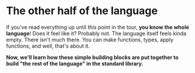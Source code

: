 # The other half of the language

If you've read everything up until this point in the tour, **you know the whole language**! Does it feel like it? Probably not. The language itself feels kinda empty. There isn't much there. You can make functions, types, apply functions, and well, that's about it.

**Now, we'll learn how these simple building blocks are put together to build "the rest of the language" in the standard library.**
